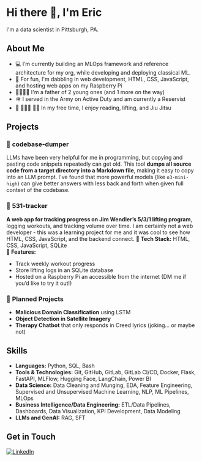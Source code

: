 # Hi there 👋, I'm Eric

I'm a data scientist in Pittsburgh, PA.

## About Me

- 💻 I’m currently building an MLOps framework and reference architecture for my org, while developing and deploying classical ML.
- 🌱 For fun, I'm dabbling in web development, HTML, CSS, JavaScript, and hosting web apps on my Raspberry Pi
- 👨‍👩‍👧‍👦 I'm a father of 2 young ones (and 1 more on the way)
- 🪖 I served in the Army on Active Duty and am currently a Reservist
- 📖 🏋🏻‍♂️ 🤼‍♂️ In my free time, I enjoy reading, lifting, and Jiu Jitsu

## Projects

### 🔹 **codebase-dumper**  
LLMs have been very helpful for me in programming, but copying and pasting code snippets repeatedly can get old. This tool **dumps all source code from a target directory into a Markdown file**, making it easy to copy into an LLM prompt. I've found that more powerful models (like `o3-mini-high`) can give better answers with less back and forth when given full context of the codebase.  

### 🔹 **531-tracker**  
**A web app for tracking progress on Jim Wendler’s 5/3/1 lifting program**, logging workouts, and tracking volume over time. I am certainly not a web developer - this was a learning project for me and it was cool to see how HTML, CSS, JavaScript, and the backend connect. 
**🔹 Tech Stack:** HTML, CSS, JavaScript, SQLite  
**🔹 Features:**  
- Track weekly workout progress  
- Store lifting logs in an SQLite database  
- Hosted on a Raspberry Pi an accessible from the internet (DM me if you’d like to try it out!)

### 🔹 **Planned Projects**
- **Malicious Domain Classification** using LSTM 
- **Object Detection in Satellite Imagery**  
- **Therapy Chatbot** that only responds in Creed lyrics (joking… or maybe not)  


## Skills

- **Languages:** Python, SQL, Bash
- **Tools & Technologies:** Git, GitHub, GitLab, GitLab CI/CD, Docker, Flask, FastAPI, MLFlow, Hugging Face, LangChain, Power BI
- **Data Science:** Data Cleaning and Munging, EDA, Feature Engineering, Supervised and Unsupervised Machine Learning, NLP, ML Pipelines, MLOps
- **Business Intelligence/Data Engineering:** ETL/Data Pipelines, Dashboards, Data Visualization, KPI Development, Data Modeling
- **LLMs and GenAI:** RAG, SFT

## Get in Touch
[![LinkedIn](https://img.shields.io/badge/LinkedIn-Connect-blue)](https://www.linkedin.com/in/eric-metzler)

